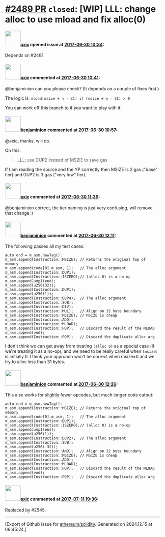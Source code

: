 # [\#2489 PR](https://github.com/ethereum/solidity/pull/2489) `closed`: [WIP] LLL: change alloc to use mload and fix alloc(0)

#### <img src="https://avatars.githubusercontent.com/u/20340?v=4" width="50">[axic](https://github.com/axic) opened issue at [2017-06-30 10:34](https://github.com/ethereum/solidity/pull/2489):

Depends on #2481.

#### <img src="https://avatars.githubusercontent.com/u/20340?v=4" width="50">[axic](https://github.com/axic) commented at [2017-06-30 10:41](https://github.com/ethereum/solidity/pull/2489#issuecomment-312235880):

@benjaminion can you please check? (It depends on a couple of fixes first.)

The logic is: `mload(msize + n - 31) if (msize + n - 31) > 0`

You can work off this branch to if you want to play with it.

#### <img src="https://avatars.githubusercontent.com/u/20796281?u=3ade059256c951779e598bb585d7d85463f340a3&v=4" width="50">[benjaminion](https://github.com/benjaminion) commented at [2017-06-30 10:57](https://github.com/ethereum/solidity/pull/2489#issuecomment-312238835):

@axic, thanks, will do.

On this:

> LLL: use DUP2 instead of MSZIE to save gas

If I am reading the source and the YP correctly then MSIZE is 2 gas ("base" tier) and DUP2 is 3 gas ("very low" tier).

#### <img src="https://avatars.githubusercontent.com/u/20340?v=4" width="50">[axic](https://github.com/axic) commented at [2017-06-30 11:39](https://github.com/ethereum/solidity/pull/2489#issuecomment-312245645):

@benjaminion correct, the tier naming is just very confusing, will remove that change :)

#### <img src="https://avatars.githubusercontent.com/u/20796281?u=3ade059256c951779e598bb585d7d85463f340a3&v=4" width="50">[benjaminion](https://github.com/benjaminion) commented at [2017-06-30 12:11](https://github.com/ethereum/solidity/pull/2489#issuecomment-312251148):

The following passes all my test cases:

```
auto end = m_asm.newTag();
m_asm.append(Instruction::MSIZE); // Returns the original top of memory
m_asm.append(code[0].m_asm, 1);   // The alloc argument
m_asm.append(Instruction::DUP1);
m_asm.append(Instruction::ISZERO);// (alloc 0) is a no-op
m_asm.appendJumpI(end);
m_asm.append(u256(32));
m_asm.append(Instruction::DUP1);
m_asm.append(u256(1));
m_asm.append(Instruction::DUP4);  // The alloc argument
m_asm.append(Instruction::SUB);
m_asm.append(Instruction::DIV);
m_asm.append(Instruction::MUL);   // Align on 32 byte boundary
m_asm.append(Instruction::MSIZE); // MSIZE is cheap
m_asm.append(Instruction::ADD);
m_asm.append(Instruction::MLOAD);
m_asm.append(Instruction::POP);   // Discard the result of the MLOAD
m_asm.append(end);
m_asm.append(Instruction::POP);   // Discard the duplicate alloc arg
```

I don't think we can get away from treating `(alloc 0)` as a special case (if we're treating it as a no-op), and we need to be really careful when `(msize)` is initially 0. I think your approach won't be correct when msize=0 and we try to alloc less than 31 bytes.

#### <img src="https://avatars.githubusercontent.com/u/20796281?u=3ade059256c951779e598bb585d7d85463f340a3&v=4" width="50">[benjaminion](https://github.com/benjaminion) commented at [2017-06-30 12:26](https://github.com/ethereum/solidity/pull/2489#issuecomment-312253963):

This also works for slightly fewer opcodes, but much longer code output:

```
auto end = m_asm.newTag();
m_asm.append(Instruction::MSIZE); // Returns the original top of memory
m_asm.append(code[0].m_asm, 1);   // The alloc argument
m_asm.append(Instruction::DUP1);
m_asm.append(Instruction::ISZERO);// (alloc 0) is a no-op
m_asm.appendJumpI(end);
m_asm.append(u256(1));
m_asm.append(Instruction::DUP2);  // The alloc argument
m_asm.append(Instruction::SUB);
m_asm.append(u256(-32));
m_asm.append(Instruction::AND);   // Align on 32 byte boundary
m_asm.append(Instruction::MSIZE); // MSIZE is cheap
m_asm.append(Instruction::ADD);
m_asm.append(Instruction::MLOAD);
m_asm.append(Instruction::POP);   // Discard the result of the MLOAD
m_asm.append(end);
m_asm.append(Instruction::POP);   // Discard the duplicate alloc arg
```

#### <img src="https://avatars.githubusercontent.com/u/20340?v=4" width="50">[axic](https://github.com/axic) commented at [2017-07-11 19:36](https://github.com/ethereum/solidity/pull/2489#issuecomment-314549082):

Replaced by #2545.


-------------------------------------------------------------------------------



[Export of Github issue for [ethereum/solidity](https://github.com/ethereum/solidity). Generated on 2024.12.15 at 06:45:24.]
